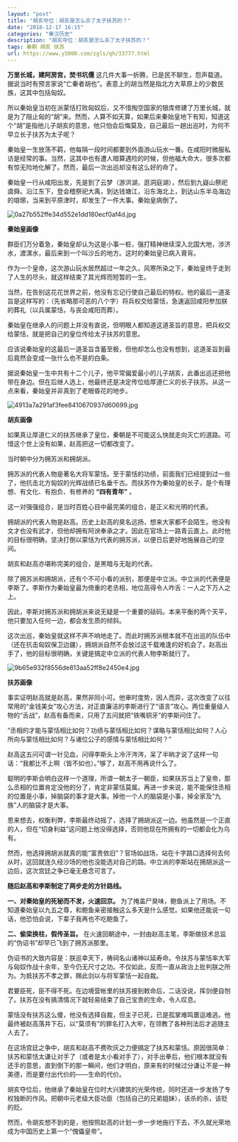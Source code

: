 ```yaml
---
layout: "post"
title: "胡亥夺位：胡亥是怎么杀了太子扶苏的？"
date: "2018-12-17 16:15"
categories: "秦汉历史"
description: "胡亥夺位：胡亥是怎么杀了太子扶苏的？"
tags: 秦朝 胡亥 扶苏
url: https://www.y5000.com/zgls/qh/33777.html
---
```






**万里长城，建阿房宫，焚书坑儒**
这几件大事一折腾，已是民不聊生，怨声载道。据说当时有预言家说“亡秦者胡也”。表意上的胡当然是指北方大草原上的少数民族，这其中包括匈奴。

所以秦始皇当初在派蒙恬打败匈奴后，又不惜掏空国家的银库修建了万里长城，就是为了阻止匈的“胡”来。然而，人算不如天算，如果后来秦始皇地下有知，知道这个“胡”是指他儿子胡亥的意思，他只怕会后悔莫及，自己最后一趟出巡时，为何不早立长子扶苏为太子呢？

秦始皇一生放荡不羁，他每隔一段时间都要到外面游山玩水一番。在咸阳时微服私访是经常的事。当然，这其中也有遭人暗算遇险的时候，但他福大命大，很多次都有惊无险地化解了。然而，最后一次出巡却没有这么好的命了。

秦始皇一行从咸阳出发，先是到了云梦（游洪湖，逛洞庭湖），然后到九嶷山祭祀虞舜。沿江东下，登会稽祭祀大禹，到达钱塘江，沿东海北上，到达山东半岛海边的琅琊，当来到平原津时，却发生了一件大事。秦始皇病倒了。

![0a27b552ffe34d552e1dd180ecf0af4d.jpg](https://img.y5000.com/uploads/allimg/180929/0a27b552ffe34d552e1dd180ecf0af4d.jpg)

 **秦始皇画像**

群臣们万分着急，秦始皇却认为这是小事一桩，强打精神继续深入北国大地，涉济水，渡漯水，最后来到一个叫沙丘的地方。这时的秦始皇已病入膏肓。

作为一个皇帝，这次游山玩水居然超过一年之久，风寒所染之下，秦始皇终于走到了人生的尽头，就这样结束了其光辉而短暂的一生。

当然，在告别这花花世界之前，他没有忘记行使自己最后的特权。他的最后一道圣旨是这样写的：（先省略那可恶的八个字）将兵权交给蒙恬，急速返回咸阳参加朕的葬礼（以兵属蒙恬，与丧会咸阳而葬）。

秦始皇在继承人的问题上并没有直说，但明眼人都知道这道圣旨的意思，把兵权交给蒙恬，就是把自己的皇位传给太子扶苏的意思。

应该说秦始皇的这最后一道圣旨含蓄至极，但他却怎么也没有想到，这道圣旨到最后竟然会变成一张什么也不是的白条。

据说秦始皇一生中共有十二个儿子，他平常偏爱最小的儿子胡亥，此番出巡还把他带在身边。但在后继人选上，他最终还是决定传位给厚道仁义的长子扶苏。从这一点来看，秦始皇并非真到了老眼昏花的地步。

![4913a7a291af3fee8410670937d60699.jpg](https://img.y5000.com/uploads/allimg/180929/4913a7a291af3fee8410670937d60699.jpg)

 **胡亥画像**

如果真让厚道仁义的扶苏继承了皇位，秦朝是不可能这么快就走向灭亡的道路。可惜这个世上没有如果，赵高把这一切都改变了。

当时朝中分为拥苏派和拥胡派。

拥苏派的代表人物是著名大将军蒙恬。至于蒙恬的功绩，前面我们已经提到过一些了，他抗击北方匈奴的光辉战绩已名垂千古。而扶苏作为秦始皇的长子，是个有理想、有文化、有抱负、有修养的
**“四有青年”** 。

这一对强强组合，是当时百姓心目中最完美的组合，是正义和光明的代表。

拥胡派的代表人物是赵高。历史上赵高的臭名远扬，想来大家都不会陌生。他没有文才也没有武才，但他却拥有阿谀奉承之才。因此在官场上一路青云直上。此时他的目标很明确，坚决打倒以蒙恬为代表的拥苏派，以便日后更好地施展自己的空间。

胡亥和赵高亦堪称完美的组合，是黑暗与无耻的代表。

除了拥苏派和拥胡派，还有个不可小看的派别，那便是中立派。中立派的代表便是李斯了。李斯作为秦始皇最为倚重的老丞相，地位高得令人咋舌：一人之下万人之上。

因此，李斯对拥苏派和拥胡派来说无疑是一个重要的砝码。本来平衡的两个天平，他只要加入任何一边，都会发生质的倾斜。

这次出巡，秦始皇就这样不声不响地走了。而此时拥苏派根本就不在出巡的队伍中（还在抗击匈奴保卫边疆），拥胡派自然不会放过这千载难逢的好机会了。赵高出手了，他的目标很明确，关键是搞定中立派的代表人物李斯就行了。

![9b65e932f8556de813aa52ff8e2450e4.jpg](https://img.y5000.com/uploads/allimg/180929/9b65e932f8556de813aa52ff8e2450e4.jpg)

 **扶苏画像**

事实证明赵高就是赵高，果然非同小可。他审时度势，因人而异，这次改变了以往常用的“金钱美女”攻心方法，对正直廉洁的李斯进行了“语言”攻心。两位重量级人物的“舌战”，赵高有备而来，只用了五问就把“铁嘴铜牙”的李斯问住了。

“丞相的才能与蒙恬相比如何？功绩与蒙恬相比如何？谋略与蒙恬相比如何？人心所向与蒙恬相比如何？与诸位公子的感情与蒙恬相比如何？”

赵高这五问可谓一针见血，问得李斯头上冷汗涔涔，呆了半晌才说了这样一句话：“我都比不上啊（皆不如也）。”够了，赵高不用再说什么了。

聪明的李斯会明白这样一个道理，所谓一朝太子一朝臣，如果扶苏当上了皇帝，那么丞相的位置肯定没他的分了，肯定非蒙恬莫属。再进一步来说，能不能保住丞相的位置是小事，掉脑袋的事才是大事。掉他一个人的脑袋是小事，掉全家及“九族”人的脑袋才是大事。

思来想去，权衡利弊，李斯最终动摇了，选择了拥胡派这一边。他虽然是一个正直的人，但在“切身利益”这问题上他没得选择，否则他现在所拥有的一切都会化为乌有。

然而，他选择拥胡派就真的能“富贵依旧”？官场如战场，站在十字路口选择何去何从时，这回就连久经沙场的他也没能选对自己的路。中立派的李斯站在拥胡派这一边后，这次宫廷之争已毫无悬念可言了。

 **随后赵高和李斯制定了两步走的方针路线。**

 **一、对秦始皇的死秘而不发，火速回京。**
为了掩盖尸臭味，鲍鱼派上了用场。不知道秦始皇以九五之尊，和鲍鱼亲密接触这么多天是什么感觉。如果他还能说一句话，他恐怕会说，下辈子我再也不吃鲍鱼了。

 **二、偷梁换柱，假传圣旨。** 在火速回朝途中，一封由赵高主笔，李斯做技术总监的“伪诏书”却早已飞到了拥苏派那里。

伪诏书的大致内容是：朕巡幸天下，祷祠名山诸神以延寿命。令扶苏与蒙恬率大军与匈奴作战十余年，至今仍无尺寸之功。不仅如此，反而一直从政治上批判朕之所为。为抵扶苏不孝之罪，赐此剑以与将军蒙恬一起自裁。

君要臣死，臣不得不死。在边境营帐里的扶苏接到敕命后，二话没说，挥剑便自刎了。扶苏在没有搞清情况下就轻易结束了自己宝贵的生命，令人叹息。

蒙恬没有扶苏这么傻，他没有选择自裁，但主子已死，已是孤掌难鸣噩运难逃。他最终被赵高落井下石，以“莫须有”的罪名打入大牢，在领教了各种刑法后才追随主人去了。

在这场宫廷之争中，胡亥和赵高不费吹灰之力便搞定了扶苏和蒙恬。原因很简单：扶苏和蒙恬太谦让对手了（或者是太小看对手了），对手出拳后，他们根本就没有还手的意思，直到倒下的那一瞬间，他们才明白，原来有的时候过分谦让不是一种美德，而是要付出代价的——生命的代价。

胡亥夺位后，他继承了秦始皇在位时大兴建筑的光荣传统，同时还进一步发扬了专权独断的作风。把朝中元老级大臣功臣（包括自己的兄弟姐妹），该杀的杀，该贬的贬。

然而，令胡亥想不到的是，他按照赵高的计划一步一步地施行下去，不久就光荣地成为中国历史上第一个“傀儡皇帝”。

  
